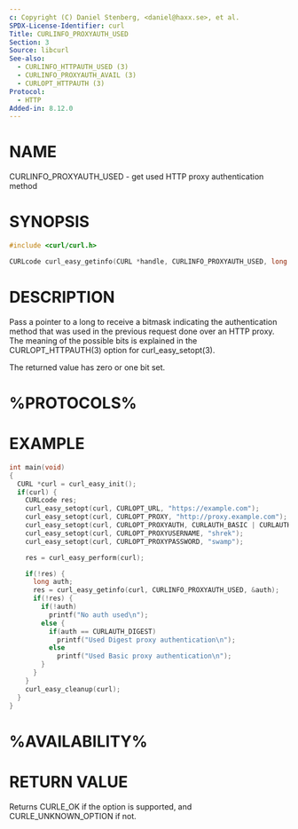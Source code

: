 ```yaml
---
c: Copyright (C) Daniel Stenberg, <daniel@haxx.se>, et al.
SPDX-License-Identifier: curl
Title: CURLINFO_PROXYAUTH_USED
Section: 3
Source: libcurl
See-also:
  - CURLINFO_HTTPAUTH_USED (3)
  - CURLINFO_PROXYAUTH_AVAIL (3)
  - CURLOPT_HTTPAUTH (3)
Protocol:
  - HTTP
Added-in: 8.12.0
---
```


# NAME

CURLINFO_PROXYAUTH_USED - get used HTTP proxy authentication method

# SYNOPSIS

~~~c
#include <curl/curl.h>

CURLcode curl_easy_getinfo(CURL *handle, CURLINFO_PROXYAUTH_USED, long *authp);
~~~

# DESCRIPTION

Pass a pointer to a long to receive a bitmask indicating the authentication
method that was used in the previous request done over an HTTP proxy. The
meaning of the possible bits is explained in the CURLOPT_HTTPAUTH(3) option
for curl_easy_setopt(3).

The returned value has zero or one bit set.

# %PROTOCOLS%

# EXAMPLE

~~~c
int main(void)
{
  CURL *curl = curl_easy_init();
  if(curl) {
    CURLcode res;
    curl_easy_setopt(curl, CURLOPT_URL, "https://example.com");
    curl_easy_setopt(curl, CURLOPT_PROXY, "http://proxy.example.com");
    curl_easy_setopt(curl, CURLOPT_PROXYAUTH, CURLAUTH_BASIC | CURLAUTH_DIGEST);
    curl_easy_setopt(curl, CURLOPT_PROXYUSERNAME, "shrek");
    curl_easy_setopt(curl, CURLOPT_PROXYPASSWORD, "swamp");

    res = curl_easy_perform(curl);

    if(!res) {
      long auth;
      res = curl_easy_getinfo(curl, CURLINFO_PROXYAUTH_USED, &auth);
      if(!res) {
        if(!auth)
          printf("No auth used\n");
        else {
          if(auth == CURLAUTH_DIGEST)
            printf("Used Digest proxy authentication\n");
          else
            printf("Used Basic proxy authentication\n");
        }
      }
    }
    curl_easy_cleanup(curl);
  }
}
~~~

# %AVAILABILITY%

# RETURN VALUE

Returns CURLE_OK if the option is supported, and CURLE_UNKNOWN_OPTION if not.
